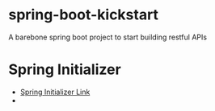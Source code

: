 # spring-boot-kickstart
A barebone spring boot project to start building restful APIs 

# Spring Initializer
- [Spring Initializer Link](https://start.spring.io/#!type=maven-project&language=java&platformVersion=2.5.2.RELEASE&packaging=jar&jvmVersion=11&groupId=com.example&artifactId=spring-boot-kickstart&name=spring-boot-kickstart&description=Demo%20project%20for%20Spring%20Boot&packageName=com.example.spring-boot-kickstart&dependencies=web,data-jpa,actuator,validation,security,lombok,oauth2-client)
- 
